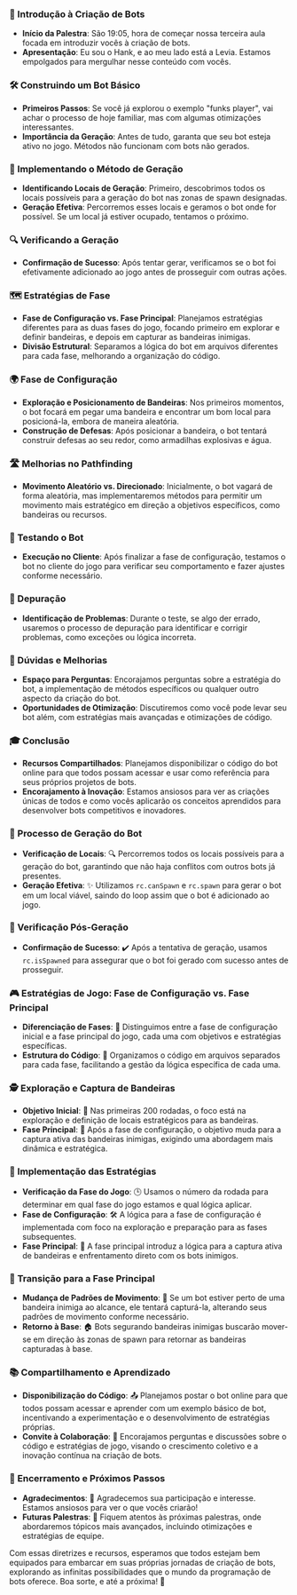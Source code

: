 ### 🤖 Introdução à Criação de Bots

- **Início da Palestra**: São 19:05, hora de começar nossa terceira aula focada em introduzir vocês à criação de bots.
- **Apresentação**: Eu sou o Hank, e ao meu lado está a Levia. Estamos empolgados para mergulhar nesse conteúdo com
  vocês.

### 🛠️ Construindo um Bot Básico

- **Primeiros Passos**: Se você já explorou o exemplo "funks player", vai achar o processo de hoje familiar, mas com
  algumas otimizações interessantes.
- **Importância da Geração**: Antes de tudo, garanta que seu bot esteja ativo no jogo. Métodos não funcionam com bots
  não gerados.

### 🚀 Implementando o Método de Geração

- **Identificando Locais de Geração**: Primeiro, descobrimos todos os locais possíveis para a geração do bot nas zonas
  de spawn designadas.
- **Geração Efetiva**: Percorremos esses locais e geramos o bot onde for possível. Se um local já estiver ocupado,
  tentamos o próximo.

### 🔍 Verificando a Geração

- **Confirmação de Sucesso**: Após tentar gerar, verificamos se o bot foi efetivamente adicionado ao jogo antes de
  prosseguir com outras ações.

### 🗺️ Estratégias de Fase

- **Fase de Configuração vs. Fase Principal**: Planejamos estratégias diferentes para as duas fases do jogo, focando
  primeiro em explorar e definir bandeiras, e depois em capturar as bandeiras inimigas.
- **Divisão Estrutural**: Separamos a lógica do bot em arquivos diferentes para cada fase, melhorando a organização do
  código.

### 🌍 Fase de Configuração

- **Exploração e Posicionamento de Bandeiras**: Nos primeiros momentos, o bot focará em pegar uma bandeira e encontrar
  um bom local para posicioná-la, embora de maneira aleatória.
- **Construção de Defesas**: Após posicionar a bandeira, o bot tentará construir defesas ao seu redor, como armadilhas
  explosivas e água.

### 🛣️ Melhorias no Pathfinding

- **Movimento Aleatório vs. Direcionado**: Inicialmente, o bot vagará de forma aleatória, mas implementaremos métodos
  para permitir um movimento mais estratégico em direção a objetivos específicos, como bandeiras ou recursos.

### 🏁 Testando o Bot

- **Execução no Cliente**: Após finalizar a fase de configuração, testamos o bot no cliente do jogo para verificar seu
  comportamento e fazer ajustes conforme necessário.

### 🐞 Depuração

- **Identificação de Problemas**: Durante o teste, se algo der errado, usaremos o processo de depuração para identificar
  e corrigir problemas, como exceções ou lógica incorreta.

### 🤔 Dúvidas e Melhorias

- **Espaço para Perguntas**: Encorajamos perguntas sobre a estratégia do bot, a implementação de métodos específicos ou
  qualquer outro aspecto da criação do bot.
- **Oportunidades de Otimização**: Discutiremos como você pode levar seu bot além, com estratégias mais avançadas e
  otimizações de código.

### 🎓 Conclusão

- **Recursos Compartilhados**: Planejamos disponibilizar o código do bot online para que todos possam acessar e usar
  como referência para seus próprios projetos de bots.
- **Encorajamento à Inovação**: Estamos ansiosos para ver as criações únicas de todos e como vocês aplicarão os
  conceitos aprendidos para desenvolver bots competitivos e inovadores.

### 🔄 Processo de Geração do Bot

- **Verificação de Locais**: 🔍 Percorremos todos os locais possíveis para a geração do bot, garantindo que não haja
  conflitos com outros bots já presentes.
- **Geração Efetiva**: ✨ Utilizamos `rc.canSpawn` e `rc.spawn` para gerar o bot em um local viável, saindo do loop assim
  que o bot é adicionado ao jogo.

### 🤖 Verificação Pós-Geração

- **Confirmação de Sucesso**: ✔️ Após a tentativa de geração, usamos `rc.isSpawned` para assegurar que o bot foi gerado
  com sucesso antes de prosseguir.

### 🎮 Estratégias de Jogo: Fase de Configuração vs. Fase Principal

- **Diferenciação de Fases**: 🔄 Distinguimos entre a fase de configuração inicial e a fase principal do jogo, cada uma
  com objetivos e estratégias específicas.
- **Estrutura do Código**: 📁 Organizamos o código em arquivos separados para cada fase, facilitando a gestão da lógica
  específica de cada uma.

### 🕵️ Exploração e Captura de Bandeiras

- **Objetivo Inicial**: 🏴 Nas primeiras 200 rodadas, o foco está na exploração e definição de locais estratégicos para
  as bandeiras.
- **Fase Principal**: 🚩 Após a fase de configuração, o objetivo muda para a captura ativa das bandeiras inimigas,
  exigindo uma abordagem mais dinâmica e estratégica.

### 🔄 Implementação das Estratégias

- **Verificação da Fase do Jogo**: 🕒 Usamos o número da rodada para determinar em qual fase do jogo estamos e qual
  lógica aplicar.
- **Fase de Configuração**: 🛠️ A lógica para a fase de configuração é implementada com foco na exploração e preparação
  para as fases subsequentes.
- **Fase Principal**: 🎲 A fase principal introduz a lógica para a captura ativa de bandeiras e enfrentamento direto com
  os bots inimigos.

### 🚀 Transição para a Fase Principal

- **Mudança de Padrões de Movimento**: 🔄 Se um bot estiver perto de uma bandeira inimiga ao alcance, ele tentará
  capturá-la, alterando seus padrões de movimento conforme necessário.
- **Retorno à Base**: 🏠 Bots segurando bandeiras inimigas buscarão mover-se em direção às zonas de spawn para retornar
  as bandeiras capturadas à base.

### 📚 Compartilhamento e Aprendizado

- **Disponibilização do Código**: 📤 Planejamos postar o bot online para que todos possam acessar e aprender com um
  exemplo básico de bot, incentivando a experimentação e o desenvolvimento de estratégias próprias.
- **Convite à Colaboração**: 💬 Encorajamos perguntas e discussões sobre o código e estratégias de jogo, visando o
  crescimento coletivo e a inovação contínua na criação de bots.

### 🎉 Encerramento e Próximos Passos

- **Agradecimentos**: 🙏 Agradecemos sua participação e interesse. Estamos ansiosos para ver o que vocês criarão!
- **Futuras Palestras**: 📅 Fiquem atentos às próximas palestras, onde abordaremos tópicos mais avançados, incluindo
  otimizações e estratégias de equipe.

Com essas diretrizes e recursos, esperamos que todos estejam bem equipados para embarcar em suas próprias jornadas de
criação de bots, explorando as infinitas possibilidades que o mundo da programação de bots oferece. Boa sorte, e até a
próxima! 🚀